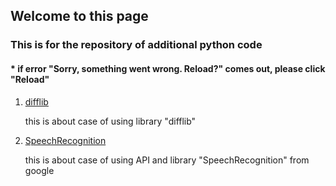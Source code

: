## Welcome to this page

### This is for the repository of additional python code
####  * if error "Sorry, something went wrong. Reload?" comes out, please click "Reload"

1. [difflib](https://github.com/tododata101/tododata101.github.io/blob/master/pythoncode/Project2_moving/Sarima.py) 

    this is about case of using library "difflib"
    
2. [SpeechRecognition](https://github.com/tododata101/tododata101.github.io/blob/master/pythoncode/Project2_moving/SearchChart.py)

    this is about case of using API and library "SpeechRecognition" from google
   
